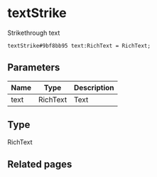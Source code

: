 # textStrike
Strikethrough text

```
textStrike#9bf8bb95 text:RichText = RichText;
```

## Parameters
| Name | Type | Description |
| ---- | :----: | ----------- |
| text | RichText | Text |


## Type
RichText

## Related pages
